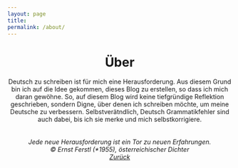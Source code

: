```yaml
---
layout: page
title: 
permalink: /about/
---
```




<!-- <p align="center">
<img src="https://avatars0.githubusercontent.com/u/72214216?s=400&u=06da18414a334c7527010b46cdf7f0fe7945f894&v=4">
</p> -->


# <center>Über</center> 
<center>Deutsch zu schreiben ist für mich eine Herausforderung. Aus diesem Grund bin ich auf die Idee gekommen, dieses Blog zu erstellen, so dass ich mich daran gewöhne. So, auf diesem Blog wird keine tiefgründige Reflektion geschrieben, sondern Digne, über denen ich schreiben möchte, um meine Deutsche zu verbessern. Selbstverätndlich, Deutsch Grammatikfehler sind auch dabei, bis ich sie merke und mich selbstkorrigiere.</center><br><br>



<center><em>Jede neue Herausforderung
ist ein Tor zu neuen Erfahrungen.<em><br>
© Ernst Ferstl (*1955), österreichischer Dichter<br>


<center><a href="http://mehrapi.github.io/">Zurück</a></center>


